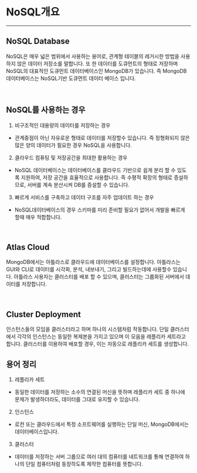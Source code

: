 # NoSQL개요

---

## NoSQL Database

NoSQL은 매우 넓은 범위에서 사용하는 용어로, 관계형 테이블의 레거시한 방법을 사용하지 않은 데이터 저장소를 말합니다. 또 한 데이터를 도큐먼트의 형태로 저장하며 NoSQL의 대표적인 도큐먼트 데이터베이스인 MongoDB가 있습니다. 즉 MongoDB 데이터베이스는 NoSQL기반 도큐먼트 데이터 베이스 입니다.

<br />

## NoSQL를 사용하는 경우

1. 비구조적인 대용량의 데이터를 저장하는 경우
- 관계중점이 아닌 자유로운 형태로 데이터를 저장할수 있습니다. 즉 정형화되지 않은 많은 양의 데이터가 필요한 경우 NoSQL을 사용합니다.  

2. 클라우드 컴퓨팅 및 저장공간을 최대한 활용하는 경우
- NoSQL 데이터베이스는 데이터베이스를 클라우드 기반으로 쉽게 분리 할 수 있도록 지원하여, 저장 공간을 효율적으로 사용합니다. 즉 수평적 확장의 형태로 증설하므로, 서버를 계속 분산시켜 DB를 증설할 수 있습니다.

3. 빠르게 서비스를 구축하고 데이터 구조를 자주 업데이트 하는 경우
- NoSQL데이터베이스의 경우 스키마를 미리 준비할 필요가 없어서 개발을 빠르게 할때 매우 적합합니다.

<br />

## Atlas Cloud

MongoDB에서는 아틀라스로 클라우드에 데이터베이스를 설정합니다. 아틀라스는 GUI와 CLI로 데이터를 시각화, 분석, 내보내기, 그리고 빌드하는데에 사용할수 있습니다. 아틀라스 사용자는 클러스터를 배포 할 수 있으며, 클러스터는 그룹화된 서버에서 데이터를 저장합니다.

<br />

## Cluster Deployment

인스턴스들의 모임을 클러스터라고 하며 하나의 시스템처럼 작동합니다. 단일 클러스터에서 각각의 인스턴스는 동일한 복제본을 가지고 있으며 이 모음을 레플리카 세트라고 합니다. 클러스터를 이용하여 배포할 경우, 이는 자동으로 레플리카 세트를 생성합니다.

## 용어 정리

1. 레플리카 세트
- 동일한 데이터를 저장하는 소수의 연결된 머신을 뜻하며 레플리카 세트 중 하나에 문제가 발생하더라도, 데이터를 그대로 유지할 수 있습니다.  

2. 인스턴스
- 로컨 또는 클라우드에서 특정 소프트웨어를 실행하는 단일 머신, MongoDB에서는 데이터베이스입니다.  

3. 클러스터
- 데이터를 저장하는 서버 그룹으로 여러 대의 컴퓨터를 네트워크를 통해 연결하여 하나의 단일 컴퓨터처럼 동장하도록 제작한 컴퓨터를 뜻합니다.

